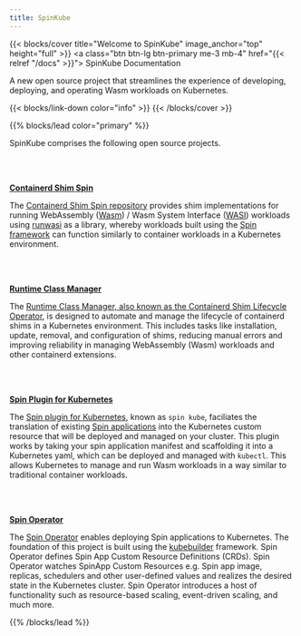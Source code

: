 ```yaml
---
title: SpinKube
---
```


{{< blocks/cover title="Welcome to SpinKube" image_anchor="top" height="full" >}}
<a class="btn btn-lg btn-primary me-3 mb-4" href="{{< relref "/docs" >}}">
  SpinKube Documentation <i class="fas fa-arrow-alt-circle-right ms-2"></i>
</a>
<p class="lead mt-5">A new open source project that streamlines the experience of developing, deploying, and operating Wasm workloads on Kubernetes.</p>
{{< blocks/link-down color="info" >}}
{{< /blocks/cover >}}


{{% blocks/lead color="primary" %}}

SpinKube comprises the following open source projects.

<br />
<br />

<u>**Containerd Shim Spin**</u>

The [Containerd Shim Spin repository](https://github.com/spinkube/containerd-shim-spin) provides shim implementations for running WebAssembly ([Wasm](https://webassembly.org/)) / Wasm System Interface ([WASI](https://github.com/WebAssembly/WASI)) workloads using [runwasi](https://github.com/deislabs/runwasi) as a library, whereby workloads built using the [Spin framework](https://github.com/fermyon/spin) can function similarly to container workloads in a Kubernetes environment.

<br />
<br />

<u>**Runtime Class Manager**</u>

The [Runtime Class Manager, also known as the Containerd Shim Lifecycle Operator](https://github.com/spinkube/runtime-class-manager), is designed to automate and manage the lifecycle of containerd shims in a Kubernetes environment. This includes tasks like installation, update, removal, and configuration of shims, reducing manual errors and improving reliability in managing WebAssembly (Wasm) workloads and other containerd extensions.

<br />
<br />

<u>**Spin Plugin for Kubernetes**</u>

The [Spin plugin for Kubernetes](https://github.com/spinkube/spin-plugin-kube), known as `spin kube`, faciliates the translation of existing [Spin applications](https://developer.fermyon.com/spin) into the Kubernetes custom resource that will be deployed and managed on your cluster. This plugin works by taking your spin application manifest and scaffolding it into a Kubernetes yaml, which can be deployed and managed with `kubectl`. This allows Kubernetes to manage and run Wasm workloads in a way similar to traditional container workloads.

<br />
<br />

<u>**Spin Operator**</u>

The [Spin Operator](https://github.com/spinkube/spin-operator/) enables deploying Spin applications to Kubernetes. The foundation of this project is built using the [kubebuilder](https://github.com/kubernetes-sigs/kubebuilder) framework. Spin Operator defines Spin App Custom Resource Definitions (CRDs). Spin Operator watches SpinApp Custom Resources e.g. Spin app image, replicas, schedulers and other user-defined values and realizes the desired state in the Kubernetes cluster. Spin Operator introduces a host of functionality such as resource-based scaling, event-driven scaling, and much more.

{{% /blocks/lead %}}
